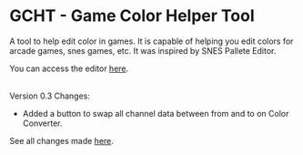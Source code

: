 # GCHT - Game Color Helper Tool
A tool to help edit color in games. It is capable of helping you edit colors for arcade games, snes games, etc. It was inspired by SNES Pallete Editor.
<br/>

You can access the editor [here](https://gamehackfan.github.io/gcht/).
<br/><br/>

Version 0.3 Changes:
- Added a button to swap all channel data between from and to on Color Converter.

See all changes made [here](https://github.com/GameHackFan/gcht/blob/main/changelog).
<br/><br/>
